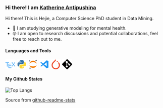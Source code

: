 ### Hi there! I am [Katherine Antipushina](https://github.com/utoprey)

Hi there! This is Hejie, a Computer Science PhD student in Data Mining.

- 🧠 I am studying generative modeling for mental health.
- 🤓 I am open to research discussions and potential collaborations, feel free to reach out to me.


#### Languages and Tools

![tex.png](https://raw.githubusercontent.com/HennyJie/HennyJie/master/assets/tex.png)
![python.png](https://raw.githubusercontent.com/HennyJie/HennyJie/master/assets/python.png)
![jupyter.png](https://raw.githubusercontent.com/HennyJie/HennyJie/master/assets/jupyter.png)
![vscode.png](https://raw.githubusercontent.com/HennyJie/HennyJie/master/assets/vscode.png)
![pytorch.png](https://raw.githubusercontent.com/HennyJie/HennyJie/master/assets/pytorch.png)
![git.png](https://raw.githubusercontent.com/HennyJie/HennyJie/master/assets/git.png)


#### My Github States

<!---![Anurag's github stats](https://github-readme-stats.vercel.app/api?username=HennyJie&show_icons=true&count_private=true&hide=stars)-->

![Top Langs](https://github-readme-stats.vercel.app/api/top-langs/?username=utoprey&layout=compact)

Source from [github-readme-stats](https://github.com/anuraghazra/github-readme-stats)
